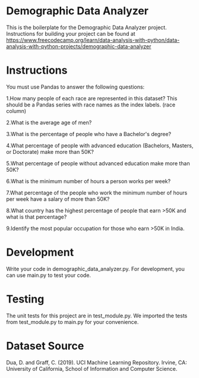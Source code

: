 # Demographic Data Analyzer

This is the boilerplate for the Demographic Data Analyzer project. Instructions for building your project can be found at https://www.freecodecamp.org/learn/data-analysis-with-python/data-analysis-with-python-projects/demographic-data-analyzer

# Instructions

You must use Pandas to answer the following questions:

1.How many people of each race are represented in this dataset? This should be a Pandas series with race names as the index labels. (race column)

2.What is the average age of men?

3.What is the percentage of people who have a Bachelor's degree?

4.What percentage of people with advanced education (Bachelors, Masters, or Doctorate) make more than 50K?

5.What percentage of people without advanced education make more than 50K?

6.What is the minimum number of hours a person works per week?

7.What percentage of the people who work the minimum number of hours per week have a salary of more than 50K?

8.What country has the highest percentage of people that earn >50K and what is that percentage?

9.Identify the most popular occupation for those who earn >50K in India.

# Development
Write your code in demographic_data_analyzer.py. For development, you can use main.py to test your code.

# Testing
The unit tests for this project are in test_module.py. We imported the tests from test_module.py to main.py for your convenience.

# Dataset Source
Dua, D. and Graff, C. (2019). UCI Machine Learning Repository. Irvine, CA: University of California, School of Information and Computer Science.